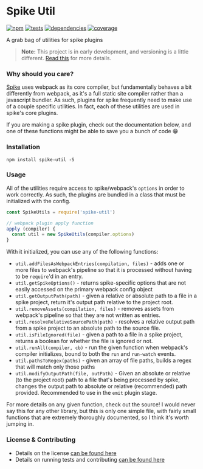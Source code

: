 # Spike Util

[![npm](http://img.shields.io/npm/v/spike-util.svg?style=flat)](https://badge.fury.io/js/spike-util) [![tests](http://img.shields.io/travis/static-dev/spike-util/master.svg?style=flat)](https://travis-ci.org/static-dev/spike-util) [![dependencies](http://img.shields.io/david/static-dev/spike-util.svg?style=flat)](https://david-dm.org/static-dev/spike-util) [![coverage](http://img.shields.io/coveralls/static-dev/spike-util.svg?style=flat)](https://coveralls.io/github/static-dev/spike-util)

A grab bag of utilities for spike plugins

> **Note:** This project is in early development, and versioning is a little different. [Read this](http://markup.im/#q4_cRZ1Q) for more details.

### Why should you care?

[Spike](http://github.com/static-dev/spike) uses webpack as its core compiler, but fundamentally behaves a bit differently from webpack, as it's a full static site compiler rather than a javascript bundler. As such, plugins for spike frequently need to make use of a couple specific utilities. In fact, each of these utilities are used in spike's core plugins.

If you are making a spike plugin, check out the documentation below, and one of these functions might be able to save you a bunch of code :grin:

### Installation

`npm install spike-util -S`

### Usage

All of the utilities require access to spike/webpack's `options` in order to work correctly. As such, the plugins are bundled in a class that must be initialized with the config.

```js
const SpikeUtils = require('spike-util')

// webpack plugin apply function
apply (compiler) {
  const util = new SpikeUtils(compiler.options)
}
```

With it initialized, you can use any of the following functions:

- `util.addFilesAsWebpackEntries(compilation, files)` - adds one or more files to webpack's pipeline so that it is processed without having to be `require`'d in an entry.
- `util.getSpikeOptions()` - returns spike-specific options that are not easily accessed on the primary webpack config object
- `util.getOutputPath(path)` - given a relative or absolute path to a file in a spike project, return it's output path relative to the project root.
- `util.removeAssets(compilation, files)` - removes assets from webpack's pipeline so that they are not written as entries.
- `util.resolveRelativeSourcePath(path)` - resolves a relative output path from a spike project to an absolute path to the source file.
- `util.isFileIgnored(file)` - given a path to a file in a spike project, returns a boolean for whether the file is ignored or not.
- `util.runAll(compiler, cb)` - run the given function when webpack's compiler initializes, bound to both the `run` and `run-watch` events.
- `util.pathsToRegex(paths)` - given an array of file paths, builds a regex that will match only those paths
- `util.modifyOutputPath(file, outPath)` - Given an absolute or relative (to the project root) path to a file that's being processed by spike, changes the output path to absolute or relative (recommended) path provided. Recommended to use in the `emit` plugin stage.

For more details on any given function, check out the source! I would never say this for any other library, but this is only one simple file, with fairly small functions that are extremely thoroughly documented, so I think it's worth jumping in.

### License & Contributing

- Details on the license [can be found here](LICENSE.md)
- Details on running tests and contributing [can be found here](contributing.md)

